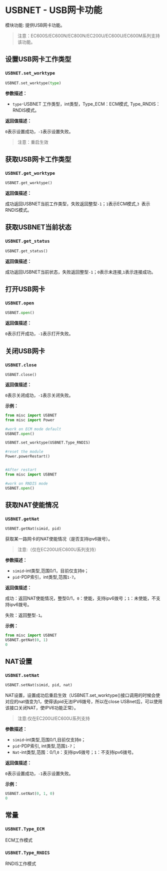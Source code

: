 # USBNET - USB网卡功能

模块功能:  提供USB网卡功能。

> 注意：EC600S/EC600N/EC800N/EC200U/EC600U/EC600M系列支持该功能。

## 设置USB网卡工作类型

### `USBNET.set_worktype`

```python
USBNET.set_worktype(type)
```

**参数描述：**

- `type`-USBNET 工作类型，int类型，Type_ECM：ECM模式, Type_RNDIS：RNDIS模式。

**返回值描述：**

`0`表示设置成功，`-1`表示设置失败。

> 注意：重启生效

## 获取USB网卡工作类型

### `USBNET.get_worktype`

```python
USBNET.get_worktype()
```

**返回值描述：**

成功返回USBNET当前工作类型，失败返回整型`-1`；`1`表示ECM模式,`3 `表示 RNDIS模式。

## 获取USBNET当前状态

### `USBNET.get_status`

```python
USBNET.get_status()
```

**返回值描述：**

成功返回USBNET当前状态，失败返回整型`-1`；`0`表示未连接,`1`表示连接成功。  

## 打开USB网卡

### `USBNET.open`

```python
USBNET.open()
```

**返回值描述：**

`0`表示打开成功，`-1`表示打开失败。

## 关闭USB网卡

### `USBNET.close`

```
USBNET.close()
```

**返回值描述：**

`0`表示关闭成功，`-1`表示关闭失败。

**示例：**

```python
from misc import USBNET
from misc import Power

#work on ECM mode default
USBNET.open()

USBNET.set_worktype(USBNET.Type_RNDIS)

#reset the module
Power.powerRestart()


#After restart
from misc import USBNET

#work on RNDIS mode
USBNET.open()
```

## 获取NAT使能情况

### `USBNET.getNat`

```python
USBNET.getNat(simid, pid)
```

获取某一路网卡的NAT使能情况（是否支持ipv6拨号）。

> 注意:（仅在EC200U/EC600U系列支持）

**参数描述：**

- `simid`-int类型,范围0/1，目前仅支持`0`；
- `pid`-PDP索引，int类型,范围`1-7`。

**返回值描述：**

成功：返回NAT使能情况，整型0/1，`0`：使能，支持ipv6拨号；`1`：未使能，不支持ipv6拨号。

失败：返回整型`-1`。

**示例：**

```python
from misc import USBNET
USBNET.getNat(0, 1)
0
```

## NAT设置

### `USBNET.setNat`

```python
USBNET.setNat(simid, pid, nat)
```

NAT设置，设置成功后重启生效（USBNET.set_worktype()接口调用的时候会使对应的nat值变为1，使得该pid无法IPV6拨号，所以在close USBnet后，可以使用该接口关闭NAT，使IPV6功能正常）。

> 注意:仅在EC200U/EC600U系列支持

**参数描述：**

- `simid`-int类型,范围0/1,目前仅支持`0`；
- `pid`-PDP索引, int类型,范围`1-7`；
- `Nat`-int类型,范围：0/1,`0`：支持ipv6拨号；`1`：不支持ipv6拨号。

**返回值描述：**

`0`表示设置成功，`-1`表示设置失败。

**示例：**

```python
USBNET.setNat(0, 1, 0)
0
```

## 常量

### `USBNET.Type_ECM`

ECM工作模式

### `USBNET.Type_RNDIS`

RNDIS工作模式